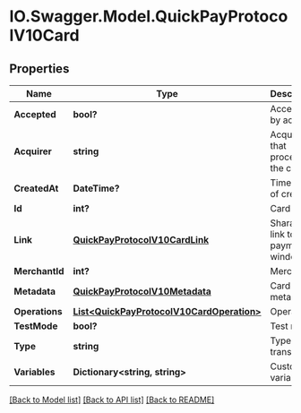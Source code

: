# IO.Swagger.Model.QuickPayProtocolV10Card
## Properties

Name | Type | Description | Notes
------------ | ------------- | ------------- | -------------
**Accepted** | **bool?** | Accepted by acquirer | [optional] 
**Acquirer** | **string** | Acquirer that processed the card | [optional] 
**CreatedAt** | **DateTime?** | Timestamp of creation | [optional] 
**Id** | **int?** | Card id | [optional] 
**Link** | [**QuickPayProtocolV10CardLink**](QuickPayProtocolV10CardLink.md) | Sharable link to payment window | [optional] 
**MerchantId** | **int?** | Merchant id | [optional] 
**Metadata** | [**QuickPayProtocolV10Metadata**](QuickPayProtocolV10Metadata.md) | Card metadata | [optional] 
**Operations** | [**List&lt;QuickPayProtocolV10CardOperation&gt;**](QuickPayProtocolV10CardOperation.md) | Operations | [optional] 
**TestMode** | **bool?** | Test mode | [optional] 
**Type** | **string** | Type of transaction | [optional] 
**Variables** | **Dictionary&lt;string, string&gt;** | Custom variables | 

[[Back to Model list]](../README.md#documentation-for-models) [[Back to API list]](../README.md#documentation-for-api-endpoints) [[Back to README]](../README.md)

